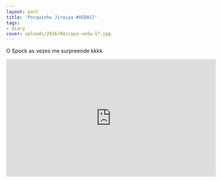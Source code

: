 ```yaml
---
layout: post
title: 'Porquinho Jiraiya #VEDA17'
tags:
- diary
cover: uploads/2016/04/capa-veda-17.jpg
---
```


O Spock as vezes me surpreende kkkk

<iframe width="560" height="315" src="https://www.youtube.com/embed/85gejBOjGdU" frameborder="0" allowfullscreen></iframe>
